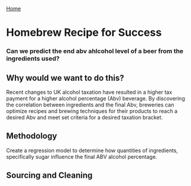 [Home](./README.md)

# Homebrew Recipe for Success
### Can we predict the end abv ahlcohol level of a beer from the ingredients used?

## Why would we want to do this?
Recent changes to UK alcohol taxation have resulted in a higher tax payment for a higher alcohol percentage (Abv) beverage. By discovering the correlation between ingredients and the final Abv, breweries can optimize recipes and brewing techniques for their products to reach a desired Abv and meet set criteria for a desired taxation bracket.

## Methodology
Create a regression model to determine how quantities of ingredients, specifically sugar influence the final ABV alcohol percentage.

## Sourcing and Cleaning

